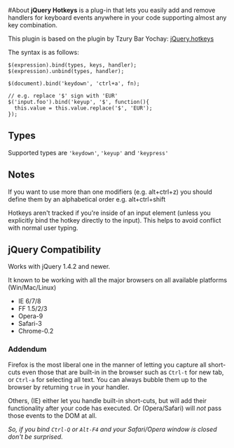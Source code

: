 #About
**jQuery Hotkeys** is a plug-in that lets you easily add and remove handlers for keyboard events anywhere in your code supporting almost any key combination.

This plugin is based on the plugin by Tzury Bar Yochay: [jQuery.hotkeys](http://github.com/tzuryby/jquery.hotkeys)

The syntax is as follows:

    $(expression).bind(types, keys, handler);
    $(expression).unbind(types, handler);

    $(document).bind('keydown', 'ctrl+a', fn);

    // e.g. replace '$' sign with 'EUR'
    $('input.foo').bind('keyup', '$', function(){
      this.value = this.value.replace('$', 'EUR');
    });

## Types
Supported types are `'keydown'`, `'keyup'` and `'keypress'`

## Notes

If you want to use more than one modifiers (e.g. alt+ctrl+z) you should define them by an alphabetical order e.g. alt+ctrl+shift

Hotkeys aren't tracked if you're inside of an input element (unless you explicitly bind the hotkey directly to the input). This helps to avoid conflict with normal user typing.

## jQuery Compatibility

Works with jQuery 1.4.2 and newer.

It known to be working with all the major browsers on all available platforms (Win/Mac/Linux)

 * IE 6/7/8
 * FF 1.5/2/3
 * Opera-9
 * Safari-3
 * Chrome-0.2

### Addendum

Firefox is the most liberal one in the manner of letting you capture all short-cuts even those that are built-in in the browser such as `Ctrl-t` for new tab, or `Ctrl-a` for selecting all text. You can always bubble them up to the browser by returning `true` in your handler.

Others, (IE) either let you handle built-in short-cuts, but will add their functionality after your code has executed. Or (Opera/Safari) will *not* pass those events to the DOM at all.

*So, if you bind `Ctrl-Q` or `Alt-F4` and your Safari/Opera window is closed don't be surprised.*
